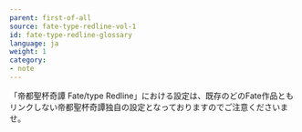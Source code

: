 ```yaml
---
parent: first-of-all
source: fate-type-redline-vol-1
id: fate-type-redline-glossary
language: ja
weight: 1
category:
- note
---
```


「帝都聖杯奇譚 Fate/type Redline」における設定は、既存のどのFate作品ともリンクしない帝都聖杯奇譚独自の設定となっておりますのでご注意くださいませ。
